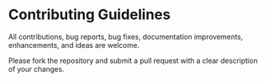 # Contributing Guidelines

All contributions, bug reports, bug fixes, documentation improvements, enhancements, and ideas are welcome.

Please fork the repository and submit a pull request with a clear description of your changes.
